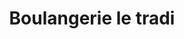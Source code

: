 ---
title: "Boulangerie le tradi"
url: /estrees-saint-denis/boulangerie-le-tradi/
shop: boulangerie
---